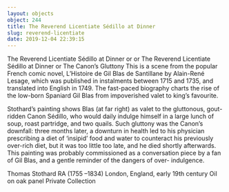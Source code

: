 ```yaml
---
layout: objects
object: 244
title: The Reverend Licentiate Sédillo at Dinner
slug: reverend-licentiate
date: 2019-12-04 22:39:15
---
```

The Reverend Licentiate Sédillo at Dinner or or The Reverend Licentiate Sédillo at Dinner or  The Canon’s Gluttony  This is a scene from the popular French comic novel, L’Histoire de Gil Blas de Santillane by Alain-René Lesage, which was published  in instalments between 1715 and 1735, and translated into English in 1749. The fast-paced biography charts the rise of the low-born Spaniard Gil Blas from impoverished valet to king’s favourite.

Stothard’s painting shows Blas (at far right) as valet to the gluttonous, gout- ridden Canon Sédillo, who would daily indulge himself in a large lunch of soup, roast partridge, and two quails. Such gluttony was the Canon’s downfall: three months later, a downturn in health led to his physician prescribing a diet  of ‘insipid’ food and water to counteract his  previously over-rich diet, but it was too little too late, and he died shortly afterwards.  This painting was probably commissioned as a conversation piece by a fan of Gil Blas, and a gentle reminder of the dangers of over- indulgence.  

Thomas Stothard RA (1755 –1834) London, England, early 19th century Oil on oak panel  Private Collection

